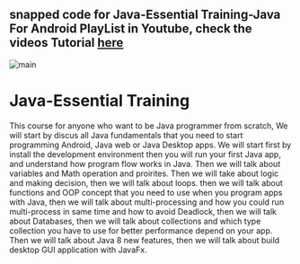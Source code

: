 ## snapped code for Java-Essential Training-Java For Android PlayList in Youtube, check the videos Tutorial  [here](https://www.youtube.com/channel/UCVNrwqQVKuQtnHHDfuFKc4w/videos)



![main](http://attach.alruabye.net/androidTutorialForBeginners/javatraning.jpg)
# Java-Essential Training
This course for anyone  who want to be Java programmer from scratch, We will  start by discus all Java fundamentals that you need to start programming Android, Java web or Java Desktop apps. We will start first by install the development environment then you will run your first Java app, and understand how program flow works in Java. Then we will talk about variables and Math operation and proirites. Then we will take about logic and making decision, then we will talk about loops. then we will talk about functions and OOP concept that you need to use when you program apps with Java, then we will talk about multi-processing and how you could run multi-process in same time and how to avoid Deadlock,  then we will talk about Databases, then we will talk about collections and which type collection you have to use for better performance  depend on your app. Then we will talk about Java 8 new features, then we will talk about build desktop GUI application with JavaFx.
